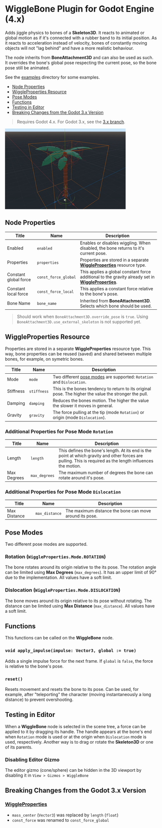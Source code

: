 # WiggleBone Plugin for Godot Engine (4.x)

Adds jiggle physics to bones of a **Skeleton3D**. It reacts to animated or global motion as if it's connected with a rubber band to its initial position. As it reacts to acceleration instead of velocity, bones of constantly moving objects will not "lag behind" and have a more realistic behaviour.

The node inherits from **BoneAttachment3D** and can also be used as such. It overrides the bone's global pose respecting the current pose, so the bone pose still be animated.

See the [examples](https://github.com/detomon/wigglebone/tree/master/examples/wigglebone) directory for some examples.

- [Node Properties](#node-properties)
- [WiggleProperties Resource](#wiggleproperties-resource)
- [Pose Modes](#pose-modes)
- [Functions](#functions)
- [Testing in Editor](#testing-in-editor)
- [Breaking Changes from the Godot 3.x Version](#breaking-changes-from-the-godot-3x-version)

> Requires Godot 4.x. For Godot 3.x, see the [3.x branch](https://github.com/detomon/wigglebone/tree/godot-3.x).

![Editor Example](images/palm.gif)

## Node Properties

| Title | Name | Description |
|---|---|---|
| Enabled | `enabled` | Enables or disables wiggling. When disabled, the bone returns to it's current pose. |
| Properties | `properties` | Properties are stored in a separate [**WiggleProperties**](#wiggleproperties-resource) resource type. |
| Constant global force | `const_force_global` | This applies a global constant force additional to the gravity already set in [**WiggleProperties**](#wiggleproperties-resource). |
| Constant local force | `const_force_local` | This applies a constant force relative to the bone's pose. |
| Bone Name | `bone_name ` | Inherited from **BoneAttachment3D**. Selects which bone should be used. |

> Should work when `BoneAttachment3D.override_pose` is `true`. Using `BoneAttachment3D.use_external_skeleton` is not supported yet.

## WiggleProperties Resource

Properties are stored in a separate **WiggleProperties** resource type. This way, bone properties can be reused (saved) and shared between multiple bones, for example, on symetric bones.

| Title | Name | Description |
|---|---|---|
| Mode | `mode` | Two different [pose modes](#pose-modes) are supported: `Rotation` and `Dislocation`. |
| Stiffness | `stiffness` | This is the bones tendency to return to its original pose. The higher the value the stronger the pull. |
| Damping | `damping` | Reduces the bones motion. The higher the value the slower it moves in general. |
| Gravity | `gravity` | The force pulling at the tip (mode `Rotation`) or origin (mode `Dislocation`). |

### Additional Properties for Pose Mode `Rotation`

| Title | Name | Description |
|---|---|---|
| Length | `length` | This defines the bone's length. At its end is the point at which gravity and other forces are pulling. This is required as the length influences the motion. |
| Max Degrees | `max_degrees` | The maximum number of degrees the bone can rotate around it's pose. |

### Additional Properties for Pose Mode `Dislocation`

| Title | Name | Description |
|---|---|---|
| Max Distance | `max_distance` | The maximum distance the bone can move around its pose. |

## Pose Modes

Two different pose modes are supported.

### Rotation (`WiggleProperties.Mode.ROTATION`)

The bone rotates around its origin relative to the its pose. The rotation angle can be limited using **Max Degrees** (`max_degrees`). It has an upper limit of 90° due to the implementation. All values have a soft limit.

### Dislocation (`WiggleProperties.Mode.DISLOCATION`)

The bone moves around its origin relative to its pose without rotating. The distance can be limited using **Max Distance** (`max_distance`). All values have a soft limit.

## Functions

This functions can be called on the **WiggleBone** node.

### `void apply_impulse(impulse: Vector3, global := true)`

Adds a single impulse force for the next frame. If `global` is `false`, the force is relative to the bone's pose.

### `reset()`

Resets movement and resets the bone to its pose. Can be used, for example, after "teleporting" the character (moving instantaneously a long distance) to prevent overshooting.

## Testing in Editor

When a **WiggleBone** node is selected in the scene tree, a force can be applied to it by dragging its handle. The handle appears at the bone's end when `Rotation` mode is used or at the origin when `Dislocation` mode is used, respectively. Another way is to drag or rotate the **Skeleton3D** or one of its parents.

### Disabling Editor Gizmo

The editor gizmo (cone/sphere) can be hidden in the 3D viewport by disabling it in `View > Gizmos > WiggleBone`

## Breaking Changes from the Godot 3.x Version

### [**WiggleProperties**](#wiggleproperties-resource)

- `mass_center` (`Vector3`) was replaced by `length` (`float`)
- `const_force` was renamed to `const_force_global`
